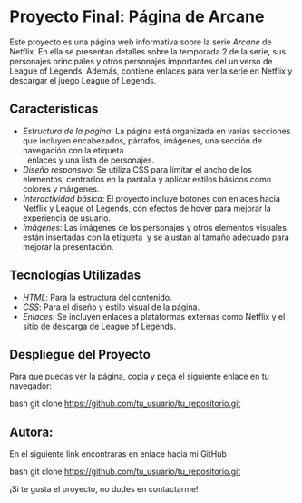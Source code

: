 # Proyecto Final: Página de Arcane

Este proyecto es una página web informativa sobre la serie *Arcane* de Netflix. En ella se presentan detalles sobre la temporada 2 de la serie, sus personajes principales y otros personajes importantes del universo de League of Legends. Además, contiene enlaces para ver la serie en Netflix y descargar el juego League of Legends.

## Características

- *Estructura de la página*: La página está organizada en varias secciones que incluyen encabezados, párrafos, imágenes, una sección de navegación con la etiqueta <nav>, enlaces y una lista de personajes.
- *Diseño responsivo*: Se utiliza CSS para limitar el ancho de los elementos, centrarlos en la pantalla y aplicar estilos básicos como colores y márgenes.
- *Interactividad básica*: El proyecto incluye botones con enlaces hacia Netflix y League of Legends, con efectos de hover para mejorar la experiencia de usuario.
- *Imágenes*: Las imágenes de los personajes y otros elementos visuales están insertadas con la etiqueta <img> y se ajustan al tamaño adecuado para mejorar la presentación.

## Tecnologías Utilizadas

- *HTML*: Para la estructura del contenido.
- *CSS*: Para el diseño y estilo visual de la página.
- *Enlaces*: Se incluyen enlaces a plataformas externas como Netflix y el sitio de descarga de League of Legends.

## Despliegue del Proyecto

Para que puedas ver la página, copia y pega el siguiente enlace en tu navegador:


   bash
   git clone https://github.com/tu_usuario/tu_repositorio.git

## Autora:

En el siguiente link encontraras en enlace hacia mi GitHub

 bash
   git clone https://github.com/tu_usuario/tu_repositorio.git

¡Si te gusta el proyecto, no dudes en contactarme!